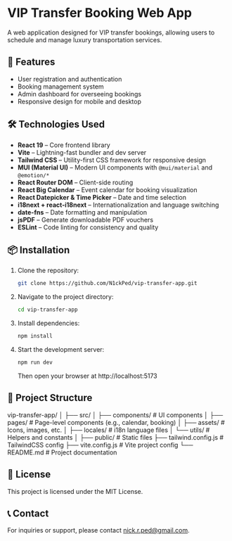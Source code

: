 # VIP Transfer Booking Web App

A web application designed for VIP transfer bookings, allowing users to schedule and manage luxury transportation services.

## 🚀 Features

- User registration and authentication
- Booking management system
- Admin dashboard for overseeing bookings
- Responsive design for mobile and desktop

## 🛠️ Technologies Used

- **React 19** – Core frontend library
- **Vite** – Lightning-fast bundler and dev server
- **Tailwind CSS** – Utility-first CSS framework for responsive design
- **MUI (Material UI)** – Modern UI components with `@mui/material` and `@emotion/*`
- **React Router DOM** – Client-side routing
- **React Big Calendar** – Event calendar for booking visualization
- **React Datepicker & Time Picker** – Date and time selection
- **i18next + react-i18next** – Internationalization and language switching
- **date-fns** – Date formatting and manipulation
- **jsPDF** – Generate downloadable PDF vouchers
- **ESLint** – Code linting for consistency and quality


## 📦 Installation

1. Clone the repository:
   ```bash
   git clone https://github.com/N1ckPed/vip-transfer-app.git
   
2. Navigate to the project directory:
   ```bash
   cd vip-transfer-app
   
3. Install dependencies:
   ```bash
   npm install

4. Start the development server:
   ```bash
   npm run dev
   ```
   Then open your browser at http://localhost:5173

## 📄 Project Structure
vip-transfer-app/
│
├── src/
│   ├── components/        # UI components
│   ├── pages/             # Page-level components (e.g., calendar, booking)
│   ├── assets/            # Icons, images, etc.
│   ├── locales/           # i18n language files
│   └── utils/             # Helpers and constants
│
├── public/                # Static files
├── tailwind.config.js     # TailwindCSS config
├── vite.config.js         # Vite project config
└── README.md              # Project documentation


## 📄 License
This project is licensed under the MIT License.

## 📞 Contact
For inquiries or support, please contact nick.r.ped@gmail.com.
